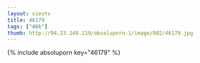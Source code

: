 ```yaml
--- 
layout: sieutv
title: 46179
tags: ["46k"]
thumb: http://94.23.248.219/absoluporn-1/image/002/46179.jpg
---
```

{% include absoluporn key="46179" %} 

